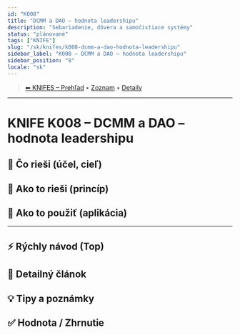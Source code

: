 ```yaml
---
id: "K008"
title: "DCMM a DAO – hodnota leadershipu"
description: "Sebariadenie, dôvera a samočistiace systémy"
status: "plánované"
tags: ["KNIFE"]
slug: "/sk/knifes/k008-dcmm-a-dao-hodnota-leadershipu"
sidebar_label: "K008 – DCMM a DAO – hodnota leadershipu"
sidebar_position: "8"
locale: "sk"
---
```

<!-- body:start -->

<!-- nav:knifes -->
> [⬅ KNIFES – Prehľad](../KNIFEsOverview.md) • [Zoznam](../KNIFE_Overview_List.md) • [Detaily](../KNIFE_Overview_Details.md)
---
# KNIFE K008 – DCMM a DAO – hodnota leadershipu

## 🎯 Čo rieši (účel, cieľ)

## 🧩 Ako to rieši (princíp)

## 🧪 Ako to použiť (aplikácia)

---

## ⚡ Rýchly návod (Top)

## 📜 Detailný článok

## 💡 Tipy a poznámky

## ✅ Hodnota / Zhrnutie
